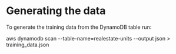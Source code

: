 # Generating the data

To generate the training data from the DynamoDB table run:

aws dynamodb scan --table-name=realestate-units --output json > training_data.json